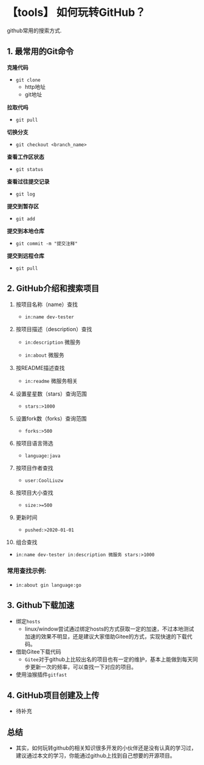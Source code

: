 # 【tools】 如何玩转GitHub？


github常用的搜索方式.

<!--more-->

## 1. 最常用的Git命令

**克隆代码**

- `git clone`
  - http地址
  - git地址

**拉取代吗**

- `git pull`

**切换分支**

- `git checkout <branch_name>`

**查看工作区状态**

- `git status`

**查看过往提交记录**

- `git log`

**提交到暂存区**

- `git add`

**提交到本地仓库**

- `git commit -m "提交注释"`

**提交到远程仓库**

- `git pull`

## 2. GitHub介绍和搜索项目

1. 按项目名称（name）查找

   - `in:name dev-tester`

2. 按项目描述（description）查找

   - `in:description` 微服务

   - `in:about` 微服务

3. 按README描述查找

   - `in:readme` 微服务相关

4. 设置星星数（stars）查询范围

   - `stars:>1000`

5. 设置fork数（forks）查询范围

   - `forks:>500`

6. 按项目语言筛选

   - `language:java`

7. 按项目作者查找

   - `user:CoolLiuzw`

8. 按项目大小查找

   - `size:>=500`

9. 更新时间
   - `pushed:>2020-01-01`
10. 组合查找

- `in:name dev-tester in:description 微服务 stars:>1000`

### 常用查找示例:

- `in:about gin language:go`

## 3. Github下载加速

- 绑定`hosts`
  - linux/window尝试通过绑定hosts的方式获取一定的加速，不过本地测试加速的效果不明显，还是建议大家借助Gitee的方式，实现快速的下载代码。
- 借助Gitee下载代码
  - `Gitee`对于github上比较出名的项目也有一定的维护，基本上能做到每天同步更新一次的频率，可以查找一下对应的项目。
- 使用油猴插件`gitfast`

## 4. GitHub项目创建及上传

- 待补充

## 总结

- 其实，如何玩转github的相关知识很多开发的小伙伴还是没有认真的学习过，建议通过本文的学习，你能通过github上找到自己想要的开源项目。







